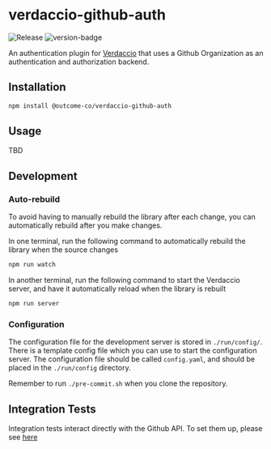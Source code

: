 # verdaccio-github-auth
![Release](https://github.com/outcome-co/verdaccio-github-auth/workflows/Release/badge.svg?branch=v1.1.1) 
![version-badge](https://img.shields.io/badge/version-1.3.2-brightgreen)

An authentication plugin for [Verdaccio](https://verdaccio.org) that uses a Github Organization as an authentication and authorization backend.

## Installation

```sh
npm install @outcome-co/verdaccio-github-auth
```

## Usage

TBD

## Development

### Auto-rebuild
To avoid having to manually rebuild the library after each change, you can automatically rebuild after you make changes.

In one terminal, run the following command to automatically rebuild the library when the source changes
```sh
npm run watch
```

In another terminal, run the following command to start the Verdaccio server, and have it automatically reload when the library is rebuilt
```sh
npm run server
```

### Configuration
The configuration file for the development server is stored in `./run/config/`. There is a template config file which you can use to start the configuration server. The configuration file should be called `config.yaml`, and should be placed in the `./run/config` directory.


Remember to run `./pre-commit.sh` when you clone the repository.


## Integration Tests

Integration tests interact directly with the Github API.
To set them up, please see [here](test/README.md)
